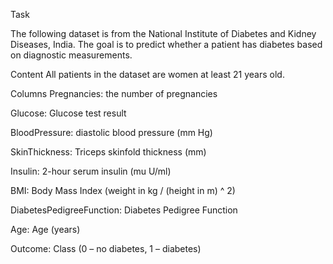 Task

The following dataset is from the National Institute of Diabetes and Kidney Diseases, India. The goal is to predict whether a patient has diabetes based on diagnostic measurements.


Content
All patients in the dataset are women at least 21 years old.



Columns
Pregnancies: the number of pregnancies

Glucose: Glucose test result

BloodPressure: diastolic blood pressure (mm Hg)

SkinThickness: Triceps skinfold thickness (mm)

Insulin: 2-hour serum insulin (mu U/ml)

BMI: Body Mass Index (weight in kg / (height in m) ^ 2)

DiabetesPedigreeFunction: Diabetes Pedigree Function

Age: Age (years)

Outcome: Class (0 – no diabetes, 1 – diabetes)

